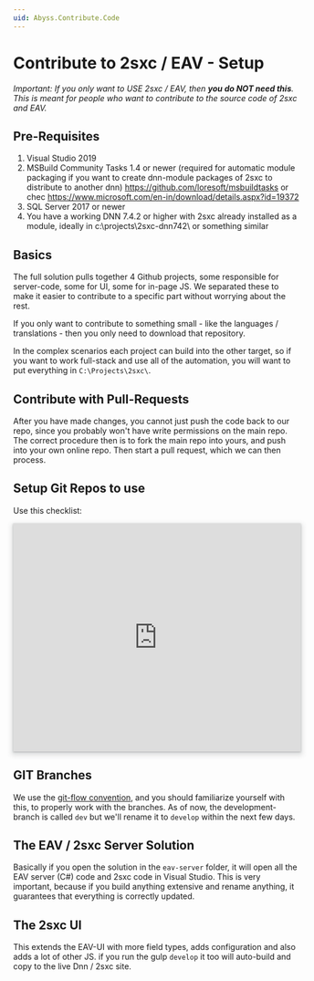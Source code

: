 ```yaml
---
uid: Abyss.Contribute.Code
---
```


# Contribute to 2sxc / EAV - Setup

_Important: If you only want to USE 2sxc / EAV, then **you do NOT need this**. This is meant for people who want to contribute to the source code of 2sxc and EAV._

## Pre-Requisites

1. Visual Studio 2019
1. MSBuild Community Tasks 1.4 or newer (required for automatic module packaging if you want to create dnn-module packages of 2sxc to distribute to another dnn) https://github.com/loresoft/msbuildtasks or chec https://www.microsoft.com/en-in/download/details.aspx?id=19372
1. SQL Server 2017 or newer
1. You have a working DNN 7.4.2 or higher with 2sxc already installed as a module, ideally in c:\projects\2sxc-dnn742\ or something similar

## Basics

The full solution pulls together 4 Github projects, some responsible for server-code, some for UI, some for in-page JS. We separated these to make it easier to contribute to a specific part without worrying about the rest. 

If you only want to contribute to something small - like the languages / translations - then you only need to download that repository. 

In the complex scenarios each project can build into the other target, so if you want to work full-stack and use all of the automation, you will want to put everything in `C:\Projects\2sxc\`.

## Contribute with Pull-Requests

After you have made changes, you cannot just push the code back to our repo, since you probably won't have write permissions on the main repo.
The correct procedure then is to fork the main repo into yours, and push into your own online repo. Then start a pull request, which we can then process. 

## Setup Git Repos to use

Use this checklist:

<iframe src="https://azing.org/2sxc/r/D8cY_BwG?embed=1" width="100%" height="400" frameborder="0" allowfullscreen style="box-shadow: 0 1px 3px rgba(60,64,67,.3), 0 4px 8px 3px rgba(60,64,67,.15)"></iframe>

## GIT Branches

We use the [git-flow convention](https://jeffkreeftmeijer.com/git-flow/), and you should familiarize yourself with this, to properly work with the branches. As of now, the development-branch is called `dev` but we'll rename it to `develop` within the next few days.  

## The EAV / 2sxc Server Solution

Basically if you open the solution in the `eav-server` folder, it will open all the EAV server (C#) code and 2sxc code in Visual Studio. This is very important, because if you build anything extensive and rename anything, it guarantees that everything is correctly updated. 

## The 2sxc UI

This extends the EAV-UI with more field types, adds configuration and also adds a lot of other JS. if you run the gulp `develop` it too will auto-build and copy to the live Dnn / 2sxc site. 

